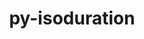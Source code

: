---
title: "py-isoduration"
layout: cache
categories: [package, develop]
meta: {"compilers": ["gcc@=11.1.0", "gcc@=11.4.0", "gcc@=9.4.0", "oneapi@=2024.2.1"], "num_specs": 59, "num_specs_by_stack": {"data-vis-sdk": 6, "e4s": 13, "e4s-neoverse-v2": 13, "e4s-neoverse_v1": 6, "e4s-oneapi": 19, "e4s-power": 2, "root": 59}, "oss": ["ubuntu20.04", "ubuntu22.04"], "platforms": ["linux"], "stacks": ["data-vis-sdk", "e4s", "e4s-neoverse-v2", "e4s-neoverse_v1", "e4s-oneapi", "e4s-power", "root"], "targets": ["neoverse_v1", "neoverse_v2", "ppc64le", "x86_64_v3"], "versions": ["20.11.0"]}
spec_details: [{"compiler": "gcc@=11.4.0", "hash": "2sptpyflww4eogtbknitoszxlicg2kcx", "os": "ubuntu22.04", "platform": "linux", "size": "-", "stacks": ["e4s-neoverse-v2", "root"], "target": "neoverse_v2", "variants": ["build_system=python_pip"], "versions": ["20.11.0"]}, {"compiler": "gcc@=9.4.0", "hash": "2wooz5udvnkw62qs6p4z3gjkmhuyhcac", "os": "ubuntu20.04", "platform": "linux", "size": "-", "stacks": ["e4s-power", "root"], "target": "ppc64le", "variants": ["build_system=python_pip"], "versions": ["20.11.0"]}, {"compiler": "gcc@=11.4.0", "hash": "3dzxuktdseiqa4sbaxuzrb3xytsbqwr2", "os": "ubuntu22.04", "platform": "linux", "size": "-", "stacks": ["e4s", "root"], "target": "x86_64_v3", "variants": ["build_system=python_pip"], "versions": ["20.11.0"]}, {"compiler": "gcc@=11.4.0", "hash": "3zwyl6fnh6el3st6bs3fqz5spljdwalw", "os": "ubuntu22.04", "platform": "linux", "size": "-", "stacks": ["e4s-neoverse-v2", "root"], "target": "neoverse_v2", "variants": ["build_system=python_pip"], "versions": ["20.11.0"]}, {"compiler": "gcc@=11.4.0", "hash": "4nkiw7raa43zwualzednxs3htlkskvow", "os": "ubuntu22.04", "platform": "linux", "size": "-", "stacks": ["e4s-neoverse-v2", "root"], "target": "neoverse_v2", "variants": ["build_system=python_pip"], "versions": ["20.11.0"]}, {"compiler": "gcc@=11.4.0", "hash": "4pvcuaec6f2b2nobarihbzdadf76jnpy", "os": "ubuntu22.04", "platform": "linux", "size": "-", "stacks": ["e4s", "root"], "target": "x86_64_v3", "variants": ["build_system=python_pip"], "versions": ["20.11.0"]}, {"compiler": "gcc@=11.4.0", "hash": "5fjzrc6ssva7ndy5wpu2gr4lohzph3er", "os": "ubuntu22.04", "platform": "linux", "size": "-", "stacks": ["e4s-neoverse-v2", "root"], "target": "neoverse_v2", "variants": ["build_system=python_pip"], "versions": ["20.11.0"]}, {"compiler": "gcc@=11.4.0", "hash": "6fu7bw2d64dvtmzhm3ajlf7oboddkgg6", "os": "ubuntu22.04", "platform": "linux", "size": "-", "stacks": ["e4s-neoverse-v2", "root"], "target": "neoverse_v2", "variants": ["build_system=python_pip"], "versions": ["20.11.0"]}, {"compiler": "gcc@=11.4.0", "hash": "6uwzk6etatrrhffmhhtrae3g5zet7qrz", "os": "ubuntu22.04", "platform": "linux", "size": "-", "stacks": ["e4s-neoverse-v2", "root"], "target": "neoverse_v2", "variants": ["build_system=python_pip"], "versions": ["20.11.0"]}, {"compiler": "gcc@=11.4.0", "hash": "6wawmw5d6rwk42jo23h74cn3pnpbmjw3", "os": "ubuntu22.04", "platform": "linux", "size": "-", "stacks": ["e4s-neoverse_v1", "root"], "target": "neoverse_v1", "variants": ["build_system=python_pip"], "versions": ["20.11.0"]}, {"compiler": "gcc@=11.1.0", "hash": "727jwaajwohyqxrjp6lx2hjndycp576r", "os": "ubuntu20.04", "platform": "linux", "size": "-", "stacks": ["data-vis-sdk", "root"], "target": "x86_64_v3", "variants": ["build_system=python_pip"], "versions": ["20.11.0"]}, {"compiler": "gcc@=9.4.0", "hash": "77siqdydubfncmv26szskqts2mzz2kuu", "os": "ubuntu20.04", "platform": "linux", "size": "-", "stacks": ["e4s-power", "root"], "target": "ppc64le", "variants": ["build_system=python_pip"], "versions": ["20.11.0"]}, {"compiler": "gcc@=11.4.0", "hash": "7xbn2c4rvjwolzpeucfdbayjlooqh3m5", "os": "ubuntu22.04", "platform": "linux", "size": "-", "stacks": ["e4s-neoverse_v1", "root"], "target": "neoverse_v1", "variants": ["build_system=python_pip"], "versions": ["20.11.0"]}, {"compiler": "gcc@=11.4.0", "hash": "anhrzssmjc4uzygphp2szr3dodyyg2uy", "os": "ubuntu22.04", "platform": "linux", "size": "-", "stacks": ["e4s", "root"], "target": "x86_64_v3", "variants": ["build_system=python_pip"], "versions": ["20.11.0"]}, {"compiler": "gcc@=11.4.0", "hash": "antz4wg7whn7xmwnij3f5y42uzhuq2mh", "os": "ubuntu22.04", "platform": "linux", "size": "-", "stacks": ["e4s", "root"], "target": "x86_64_v3", "variants": ["build_system=python_pip"], "versions": ["20.11.0"]}, {"compiler": "gcc@=11.4.0", "hash": "cqvto7vvq5j4ww5c26dmfqvvrnccevd4", "os": "ubuntu22.04", "platform": "linux", "size": "-", "stacks": ["e4s-neoverse_v1", "root"], "target": "neoverse_v1", "variants": ["build_system=python_pip"], "versions": ["20.11.0"]}, {"compiler": "oneapi@=2024.2.1", "hash": "d4gw2dwpuamdvtdkqr72gil4oyiejhr3", "os": "ubuntu22.04", "platform": "linux", "size": "-", "stacks": ["e4s-oneapi", "root"], "target": "x86_64_v3", "variants": ["build_system=python_pip"], "versions": ["20.11.0"]}, {"compiler": "oneapi@=2024.2.1", "hash": "dtnik46525g2dn7hf6mu2qpkj6u6tcwk", "os": "ubuntu22.04", "platform": "linux", "size": "-", "stacks": ["e4s-oneapi", "root"], "target": "x86_64_v3", "variants": ["build_system=python_pip"], "versions": ["20.11.0"]}, {"compiler": "oneapi@=2024.2.1", "hash": "e3rck4zt727b5twqleymm3httnfaklef", "os": "ubuntu22.04", "platform": "linux", "size": "-", "stacks": ["e4s-oneapi", "root"], "target": "x86_64_v3", "variants": ["build_system=python_pip"], "versions": ["20.11.0"]}, {"compiler": "gcc@=11.4.0", "hash": "e7hpdneldw4a7yuzk2rpthdvjxxpnrzx", "os": "ubuntu22.04", "platform": "linux", "size": "-", "stacks": ["e4s", "root"], "target": "x86_64_v3", "variants": ["build_system=python_pip"], "versions": ["20.11.0"]}, {"compiler": "gcc@=11.4.0", "hash": "em7bvij4ob63iqn2pfqubeex546jsbgj", "os": "ubuntu22.04", "platform": "linux", "size": "-", "stacks": ["e4s-neoverse-v2", "root"], "target": "neoverse_v2", "variants": ["build_system=python_pip"], "versions": ["20.11.0"]}, {"compiler": "gcc@=11.4.0", "hash": "fxidkwq54lp5ndmapiuz7j535ogwvcql", "os": "ubuntu22.04", "platform": "linux", "size": "-", "stacks": ["e4s-neoverse-v2", "root"], "target": "neoverse_v2", "variants": ["build_system=python_pip"], "versions": ["20.11.0"]}, {"compiler": "gcc@=11.4.0", "hash": "gc7leqifsn2tu5vdzkdidwhd6arbm4dw", "os": "ubuntu22.04", "platform": "linux", "size": "-", "stacks": ["e4s-neoverse_v1", "root"], "target": "neoverse_v1", "variants": ["build_system=python_pip"], "versions": ["20.11.0"]}, {"compiler": "oneapi@=2024.2.1", "hash": "glu446hjkdrmnrcjchjpersnepoklffd", "os": "ubuntu22.04", "platform": "linux", "size": "-", "stacks": ["e4s-oneapi", "root"], "target": "x86_64_v3", "variants": ["build_system=python_pip"], "versions": ["20.11.0"]}, {"compiler": "gcc@=11.1.0", "hash": "hije36f7qtthu34ga6sqzt323ga3o4ko", "os": "ubuntu20.04", "platform": "linux", "size": "-", "stacks": ["data-vis-sdk", "root"], "target": "x86_64_v3", "variants": ["build_system=python_pip"], "versions": ["20.11.0"]}, {"compiler": "gcc@=11.1.0", "hash": "hqqyzcz7uxwafzstaioowsuiyekpqhpj", "os": "ubuntu20.04", "platform": "linux", "size": "-", "stacks": ["data-vis-sdk", "root"], "target": "x86_64_v3", "variants": ["build_system=python_pip"], "versions": ["20.11.0"]}, {"compiler": "gcc@=11.4.0", "hash": "iayd5p5x5gy44xhj6y4hm4plvkfygfwc", "os": "ubuntu22.04", "platform": "linux", "size": "-", "stacks": ["e4s-neoverse-v2", "root"], "target": "neoverse_v2", "variants": ["build_system=python_pip"], "versions": ["20.11.0"]}, {"compiler": "gcc@=11.4.0", "hash": "ibbzwakxyt6xivowgrs6didccw7mmvp4", "os": "ubuntu22.04", "platform": "linux", "size": "-", "stacks": ["e4s", "root"], "target": "x86_64_v3", "variants": ["build_system=python_pip"], "versions": ["20.11.0"]}, {"compiler": "gcc@=11.4.0", "hash": "idespcpw2c5zi2y7kagk7g7npvxuk7lg", "os": "ubuntu22.04", "platform": "linux", "size": "-", "stacks": ["e4s", "root"], "target": "x86_64_v3", "variants": ["build_system=python_pip"], "versions": ["20.11.0"]}, {"compiler": "gcc@=11.1.0", "hash": "jcck7q33jn6adaart34ktt7y2lh46xcs", "os": "ubuntu20.04", "platform": "linux", "size": "-", "stacks": ["data-vis-sdk", "root"], "target": "x86_64_v3", "variants": ["build_system=python_pip"], "versions": ["20.11.0"]}, {"compiler": "oneapi@=2024.2.1", "hash": "jn537gepaoxausqbcktka3slbeq2ocgc", "os": "ubuntu22.04", "platform": "linux", "size": "-", "stacks": ["e4s-oneapi", "root"], "target": "x86_64_v3", "variants": ["build_system=python_pip"], "versions": ["20.11.0"]}, {"compiler": "oneapi@=2024.2.1", "hash": "jwtmd4chvawleqmaotyeonn4spu2vghx", "os": "ubuntu22.04", "platform": "linux", "size": "-", "stacks": ["e4s-oneapi", "root"], "target": "x86_64_v3", "variants": ["build_system=python_pip"], "versions": ["20.11.0"]}, {"compiler": "oneapi@=2024.2.1", "hash": "lhzsejgaqh7hdapinvypyet37vbg6nkg", "os": "ubuntu22.04", "platform": "linux", "size": "-", "stacks": ["e4s-oneapi", "root"], "target": "x86_64_v3", "variants": ["build_system=python_pip"], "versions": ["20.11.0"]}, {"compiler": "oneapi@=2024.2.1", "hash": "m7qucanca2kwg6cccfasezqnxxkx3to4", "os": "ubuntu22.04", "platform": "linux", "size": "-", "stacks": ["e4s-oneapi", "root"], "target": "x86_64_v3", "variants": ["build_system=python_pip"], "versions": ["20.11.0"]}, {"compiler": "gcc@=11.4.0", "hash": "mxu52lb3xtaoeagl3ppg655e2ply2usi", "os": "ubuntu22.04", "platform": "linux", "size": "-", "stacks": ["e4s-neoverse-v2", "root"], "target": "neoverse_v2", "variants": ["build_system=python_pip"], "versions": ["20.11.0"]}, {"compiler": "gcc@=11.4.0", "hash": "njmnmzgox7dhzq4onocuzu5zyblb3bkc", "os": "ubuntu22.04", "platform": "linux", "size": "-", "stacks": ["e4s-neoverse_v1", "root"], "target": "neoverse_v1", "variants": ["build_system=python_pip"], "versions": ["20.11.0"]}, {"compiler": "gcc@=11.4.0", "hash": "nscl4nuyr3vwfrl3fq5pb37yejfdifqs", "os": "ubuntu22.04", "platform": "linux", "size": "-", "stacks": ["e4s-neoverse-v2", "root"], "target": "neoverse_v2", "variants": ["build_system=python_pip"], "versions": ["20.11.0"]}, {"compiler": "gcc@=11.4.0", "hash": "o3o3aoqchpomhi5tlfisg3w2yigd4xis", "os": "ubuntu22.04", "platform": "linux", "size": "-", "stacks": ["e4s", "root"], "target": "x86_64_v3", "variants": ["build_system=python_pip"], "versions": ["20.11.0"]}, {"compiler": "oneapi@=2024.2.1", "hash": "o4khrtfponce57zi73eaehzpqvjjarfb", "os": "ubuntu22.04", "platform": "linux", "size": "-", "stacks": ["e4s-oneapi", "root"], "target": "x86_64_v3", "variants": ["build_system=python_pip"], "versions": ["20.11.0"]}, {"compiler": "oneapi@=2024.2.1", "hash": "ogtqwxsv7rt7u2atbcll2iiiffztfzsr", "os": "ubuntu22.04", "platform": "linux", "size": "-", "stacks": ["e4s-oneapi", "root"], "target": "x86_64_v3", "variants": ["build_system=python_pip"], "versions": ["20.11.0"]}, {"compiler": "gcc@=11.4.0", "hash": "pdwyc7rcrr4b54oq2ka2fwyyi3iixzwf", "os": "ubuntu22.04", "platform": "linux", "size": "-", "stacks": ["e4s-neoverse-v2", "root"], "target": "neoverse_v2", "variants": ["build_system=python_pip"], "versions": ["20.11.0"]}, {"compiler": "oneapi@=2024.2.1", "hash": "pkil75xbglxdadaancdmxat7zsfjtzwf", "os": "ubuntu22.04", "platform": "linux", "size": "-", "stacks": ["e4s-oneapi", "root"], "target": "x86_64_v3", "variants": ["build_system=python_pip"], "versions": ["20.11.0"]}, {"compiler": "oneapi@=2024.2.1", "hash": "pm4g5dejpgib2ums4aacuj2ynzuwybsa", "os": "ubuntu22.04", "platform": "linux", "size": "-", "stacks": ["e4s-oneapi", "root"], "target": "x86_64_v3", "variants": ["build_system=python_pip"], "versions": ["20.11.0"]}, {"compiler": "oneapi@=2024.2.1", "hash": "rm2vi557aw4h3hddmrw7o3yrq27unfxa", "os": "ubuntu22.04", "platform": "linux", "size": "-", "stacks": ["e4s-oneapi", "root"], "target": "x86_64_v3", "variants": ["build_system=python_pip"], "versions": ["20.11.0"]}, {"compiler": "gcc@=11.4.0", "hash": "rulkrcijgfggijwlokyja3devkocvuoa", "os": "ubuntu22.04", "platform": "linux", "size": "-", "stacks": ["e4s", "root"], "target": "x86_64_v3", "variants": ["build_system=python_pip"], "versions": ["20.11.0"]}, {"compiler": "oneapi@=2024.2.1", "hash": "tc54vfcfh42zkaxqdybncm2xhn5wiii6", "os": "ubuntu22.04", "platform": "linux", "size": "-", "stacks": ["e4s-oneapi", "root"], "target": "x86_64_v3", "variants": ["build_system=python_pip"], "versions": ["20.11.0"]}, {"compiler": "oneapi@=2024.2.1", "hash": "trnvbqp2dc67hnwdq5s574alk6wwmcyw", "os": "ubuntu22.04", "platform": "linux", "size": "-", "stacks": ["e4s-oneapi", "root"], "target": "x86_64_v3", "variants": ["build_system=python_pip"], "versions": ["20.11.0"]}, {"compiler": "oneapi@=2024.2.1", "hash": "ubho3l3vdtja72ht6nup2x7dzxdvq2cz", "os": "ubuntu22.04", "platform": "linux", "size": "-", "stacks": ["e4s-oneapi", "root"], "target": "x86_64_v3", "variants": ["build_system=python_pip"], "versions": ["20.11.0"]}, {"compiler": "oneapi@=2024.2.1", "hash": "utndabyjbmpfjbsbqoqiacwkeejcukao", "os": "ubuntu22.04", "platform": "linux", "size": "-", "stacks": ["e4s-oneapi", "root"], "target": "x86_64_v3", "variants": ["build_system=python_pip"], "versions": ["20.11.0"]}, {"compiler": "gcc@=11.4.0", "hash": "wnko6m6lei3bgnluv6reassqgd5se5cj", "os": "ubuntu22.04", "platform": "linux", "size": "-", "stacks": ["e4s", "root"], "target": "x86_64_v3", "variants": ["build_system=python_pip"], "versions": ["20.11.0"]}, {"compiler": "oneapi@=2024.2.1", "hash": "wvtyuivjnglgtgm35lcmyqgxncykrhvf", "os": "ubuntu22.04", "platform": "linux", "size": "-", "stacks": ["e4s-oneapi", "root"], "target": "x86_64_v3", "variants": ["build_system=python_pip"], "versions": ["20.11.0"]}, {"compiler": "gcc@=11.4.0", "hash": "x3gbibsskdesy4igvojtj7446xnvr65d", "os": "ubuntu22.04", "platform": "linux", "size": "-", "stacks": ["e4s-neoverse-v2", "root"], "target": "neoverse_v2", "variants": ["build_system=python_pip"], "versions": ["20.11.0"]}, {"compiler": "gcc@=11.4.0", "hash": "x3pf4rnjurrz224bshn5cajhdvb7pizr", "os": "ubuntu22.04", "platform": "linux", "size": "-", "stacks": ["e4s", "root"], "target": "x86_64_v3", "variants": ["build_system=python_pip"], "versions": ["20.11.0"]}, {"compiler": "gcc@=11.4.0", "hash": "xzefaiwo4pqo33tcbxvdwi2ymqegmncb", "os": "ubuntu22.04", "platform": "linux", "size": "-", "stacks": ["e4s", "root"], "target": "x86_64_v3", "variants": ["build_system=python_pip"], "versions": ["20.11.0"]}, {"compiler": "gcc@=11.4.0", "hash": "y4xvmc7op7pgmkypida3sn6bfdhmqgoe", "os": "ubuntu22.04", "platform": "linux", "size": "-", "stacks": ["e4s", "root"], "target": "x86_64_v3", "variants": ["build_system=python_pip"], "versions": ["20.11.0"]}, {"compiler": "gcc@=11.1.0", "hash": "ybu6weyb5kypbubcrwxtj5qtalrta6pj", "os": "ubuntu20.04", "platform": "linux", "size": "-", "stacks": ["data-vis-sdk", "root"], "target": "x86_64_v3", "variants": ["build_system=python_pip"], "versions": ["20.11.0"]}, {"compiler": "gcc@=11.1.0", "hash": "zd7p6tx7w6agtugj6skhcibhrppmwthc", "os": "ubuntu20.04", "platform": "linux", "size": "-", "stacks": ["data-vis-sdk", "root"], "target": "x86_64_v3", "variants": ["build_system=python_pip"], "versions": ["20.11.0"]}, {"compiler": "oneapi@=2024.2.1", "hash": "zfekldyzr2rspuqmmhlyjq3muv4d4b2k", "os": "ubuntu22.04", "platform": "linux", "size": "-", "stacks": ["e4s-oneapi", "root"], "target": "x86_64_v3", "variants": ["build_system=python_pip"], "versions": ["20.11.0"]}, {"compiler": "gcc@=11.4.0", "hash": "zzthwy5kwmwagi3lv73hpcedl36mkefg", "os": "ubuntu22.04", "platform": "linux", "size": "-", "stacks": ["e4s-neoverse_v1", "root"], "target": "neoverse_v1", "variants": ["build_system=python_pip"], "versions": ["20.11.0"]}]
---